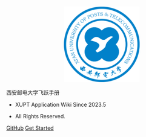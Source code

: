 <p align="center">
  <a href="https://xuptflying.github.io/xupt-flying.github.io/">
    <img alt="docsify" src="src/_media/school_logo.png" height="200">
  </a>
</p>


<middle>西安邮电大学飞跃手册</middle>


<!-- > XUPT Application Wiki -->

- XUPT Application Wiki Since 2023.5

- All Rights Reserved.

[GitHub](https://github.com/BarryGustin/xupt-flying.github.io)
[Get Started](#西安邮电大学飞跃手册)
